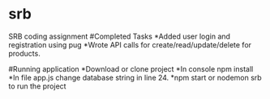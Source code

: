 # srb
SRB coding assignment
#Completed Tasks
*Added user login and registration using pug
*Wrote API calls for create/read/update/delete for products.

#Running application
*Download or clone project
*In console npm install
*In file app.js change database string in line 24.
*npm start or nodemon srb to run the project

